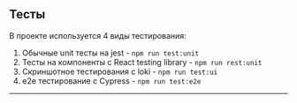 ## Тесты

В проекте используется 4 виды тестирования:
1) Обычные unit тесты на jest - `npm run test:unit`
2) Тесты на компоненты с React testing library - `npm run rest:unit`
3) Скриншотное тестирования с loki - `npm run test:ui`
4) e2e тестирование с Cypress - `npm run test:e2e`

---